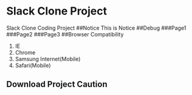 # Slack Clone Project
Slack Clone Coding Project
##Notice
This is Notice
##Debug
###Page1
###Page2
###Page3
##Browser Compatibility
1. IE
2. Chrome
3. Samsung Internet(Mobile)
4. Safari(Mobile)
## Download Project Caution
